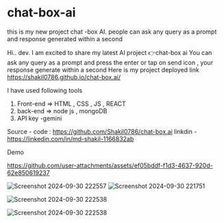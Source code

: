 # chat-box-ai
this is my new project chat -box AI. people can ask any query as a prompt  and response generated within a second 

Hi.. dev. 
I am excited to share my latest AI project 👉chat-box ai
You can ask any query as a prompt and press the enter or tap on send icon , your response generate within a second 
Here is my project deployed link https://shakil0786.github.io/chat-box.ai/

I have used following tools 
1. Front-end => HTML , CSS , JS , REACT 
2. back-end => node js , mongoDB
3. API key -gemini

Source - code : https://github.com/Shakil0786/chat-box.ai
linkdin -https://linkedin.com/in/md-shakil-1166832ab

Demo


https://github.com/user-attachments/assets/ef05bddf-f1d3-4637-920d-62e850619237


![Screenshot 2024-09-30 222557](https://github.com/user-attachments/assets/b8bbc7f4-acc9-4ef1-b660-a057657e1af1)
![Screenshot 2024-09-30 221751](https://github.com/user-attachments/assets/0b4512de-c002-40f7-b6da-d6e28090db19)

![Screenshot 2024-09-30 222538](https://github.com/user-attachments/assets/22f97350-eb9f-48f2-a6de-09080af6734e)

![Screenshot 2024-09-30 222538](https://github.com/user-attachments/assets/e8331590-6bf1-4743-b890-28bcd8fc01d1)












